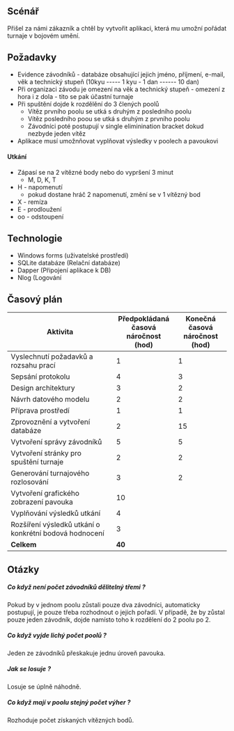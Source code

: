 
## Scénář
Přišel za námi zákazník a chtěl by vytvořit aplikaci, která mu umožní pořádat turnaje v bojovém umění.

## Požadavky
- Evidence závodníků - databáze obsahující jejich jméno, příjmení, e-mail, věk a technický stupeň (10kyu ----- 1 kyu - 1 dan ------ 10 dan)
- Při organizaci závodu je omezení na věk a technický stupeň - omezení z hora i z dola - tito se pak účastní turnaje
- Při spuštění dojde k rozdělění do 3 člených poolů
  - Vítěz prvního poolu se utká s druhým z posledního poolu
  - Vítěz posledního poou se utká s druhým z prvního poolu
  - Závodníci poté postupují v single eliminination bracket dokud nezbyde jeden vítěz
- Aplikace musí umožnňovat vyplňovat výsledky v poolech a pavoukovi
#### Utkání
- Zápasí se na 2 vítězné body nebo do vypršení 3 minut
  - M, D, K, T
- H - napomenutí
    - pokud dostane hráč 2 napomenutí, změní se v 1 vítězný bod
- X - remíza
- E - prodloužení
- oo - odstoupení     

## Technologie
- Windows forms (uživatelské prostředí)
- SQLite databáze (Relační databáze)
- Dapper (Připojení aplikace k DB)
- Nlog (Logování 

## Časový plán
| Aktivita | Předpokládaná<br>časová náročnost<br>(hod) | Konečná<br>časová náročnost<br>(hod) |
|----------|--------------------------------------------|--------------------------------------|
| Vyslechnutí požadavků a rozsahu prací | 1 | 1 |
| Sepsání protokolu | 4 | 3 |
| Design architektury | 3 | 2 |
| Návrh datového modelu | 2 | 2|
| Příprava prostředí | 1 | 1 |
| Zprovoznění a vytvoření databáze | 2 | 15 |
| Vytvoření správy závodníků | 5 | 5 |
| Vytvoření stránky pro spuštění turnaje | 2 | 2|
| Generování turnajového rozlosování | 3 |2 |
| Vytvoření grafického zobrazení pavouka | 10 | |
| Vyplňování výsledků utkání | 4 | |
| Rozšíření výsledků utkání o konkrétní bodová hodnocení | 3 | |
| **Celkem** | **40**  |  |

## Otázky
##### Co když není počet závodníků dělitelný třemi ?
Pokud by v jednom poolu zůstali pouze dva závodníci, automaticky postupují, je pouze třeba rozhodnout o jejich pořadí. 
V případě, že by zůstal pouze jeden závodník, dojde namísto toho k rozdělení do 2 poolu po 2.
##### Co když vyjde lichý počet poolů ?
Jeden ze závodníků přeskakuje jednu úroveň pavouka.
##### Jak se losuje ?
Losuje se úplně náhodně.
##### Co když mají v poolu stejný počet výher ?
Rozhoduje počet získaných vítězných bodů.
